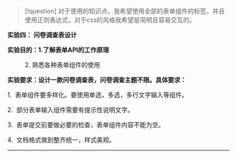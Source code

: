 >[!question]
>对于使用的知识点，我希望使用全部的表单组件的标签，并且使用正则表达式，对于css的风格我希望是简明且容易交互的。

**实验四： 问卷调查表设计**

**实验目的：1.了解表单API的工作原理**

          2. 熟悉各种表单组件的使用

**实验要求：设计一款问卷调查表，问卷调查主题不限。具体要求：**

1.  表单组件要多样化。要使用单选，多选，多行文字输入等组件。

2.  部分表单输入组件需要有提示性说明文字。

3.  表单提交前要做必要的检查，表单组件内容不能为空。

4.  文档格式做到整齐统一，样式美观。

---


